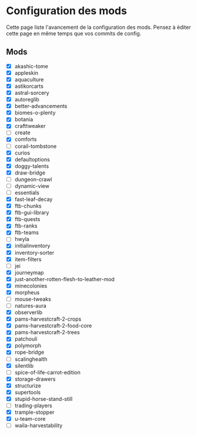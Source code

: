# Configuration des mods

Cette page liste l'avancement de la configuration des mods.
Pensez à éditer cette page en même temps que vos commits de config.

## Mods

- [x] akashic-tome
- [x] appleskin
- [x] aquaculture
- [x] astikorcarts
- [x] astral-sorcery
- [x] autoreglib
- [x] better-advancements
- [x] biomes-o-plenty
- [x] botania
- [x] crafttweaker
- [ ] create
- [x] comforts
- [ ] corail-tombstone
- [x] curios
- [x] defaultoptions
- [x] doggy-talents
- [x] draw-bridge
- [ ] dungeon-crawl
- [ ] dynamic-view
- [ ] essentials
- [x] fast-leaf-decay
- [x] ftb-chunks
- [x] ftb-gui-library
- [x] ftb-quests
- [x] ftb-ranks
- [x] ftb-teams
- [ ] hwyla
- [x] initialinventory
- [x] inventory-sorter
- [x] item-filters
- [ ] jei
- [x] journeymap
- [x] just-another-rotten-flesh-to-leather-mod
- [x] minecolonies
- [x] morpheus
- [ ] mouse-tweaks
- [ ] natures-aura
- [x] observerlib
- [x] pams-harvestcraft-2-crops
- [x] pams-harvestcraft-2-food-core
- [x] pams-harvestcraft-2-trees
- [x] patchouli
- [x] polymorph
- [x] rope-bridge
- [ ] scalinghealth
- [x] silentlib
- [ ] spice-of-life-carrot-edition
- [x] storage-drawers
- [x] structurize
- [x] supertools
- [x] stupid-horse-stand-still
- [ ] trading-players
- [x] trample-stopper
- [x] u-team-core
- [ ] waila-harvestability
